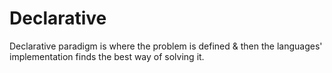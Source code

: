 # Declarative
Declarative paradigm is where the problem is defined & then the languages' implementation finds the best way of solving it.